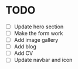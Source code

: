 # TODO

- [ ] Update hero section
- [ ] Make the form work
- [ ] Add image gallery
- [ ] Add blog
- [ ] Add CV
- [ ] Update navbar and icon